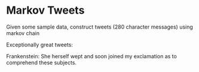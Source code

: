 # Markov Tweets

Given some sample data, construct tweets (280 character messages) using markov chain




Exceptionally great tweets:

Frankenstein:
She herself wept and soon joined my exclamation as to comprehend these subjects.
